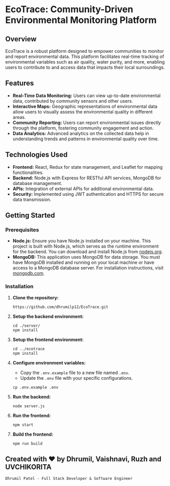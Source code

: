 
# EcoTrace: Community-Driven Environmental Monitoring Platform

## Overview
EcoTrace is a robust platform designed to empower communities to monitor and report environmental data. This platform facilitates real-time tracking of environmental variables such as air quality, water purity, and more, enabling users to contribute to and access data that impacts their local surroundings.

## Features
- **Real-Time Data Monitoring:** Users can view up-to-date environmental data, contributed by community sensors and other users.
- **Interactive Maps:** Geographic representations of environmental data allow users to visually assess the environmental quality in different areas.
- **Community Reporting:** Users can report environmental issues directly through the platform, fostering community engagement and action.
- **Data Analytics:** Advanced analytics on the collected data help in understanding trends and patterns in environmental quality over time.

## Technologies Used
- **Frontend:** React, Redux for state management, and Leaflet for mapping functionalities.
- **Backend:** Node.js with Express for RESTful API services, MongoDB for database management.
- **APIs:** Integration of external APIs for additional environmental data.
- **Security:** Implemented using JWT authentication and HTTPS for secure data transmission.

## Getting Started

### Prerequisites

- **Node.js:** Ensure you have Node.js installed on your machine. This project is built with Node.js, which serves as the runtime environment for the backend. You can download and install Node.js from [nodejs.org](https://nodejs.org/).
- **MongoDB:** This application uses MongoDB for data storage. You must have MongoDB installed and running on your local machine or have access to a MongoDB database server. For installation instructions, visit [mongodb.com](https://www.mongodb.com/try/download/community).



### Installation

1. **Clone the repository:**
   ```
   https://github.com/dhrumilp12/EcoTrace.git
   ```

2. **Setup the backend environment:**
   ```
   cd ./server/
   npm install
   ```

3. **Setup the frontend environment:**
   ```
   cd ../ecotrace
   npm install
   ```

4. **Configure environment variables:**
   - Copy the `.env.example` file to a new file named `.env`.
   - Update the `.env` file with your specific configurations.
   ```
   cp .env.example .env
   ```

5. **Run the backend:**
   ```
   node server.js
   ```

6. **Run the frontend:**
   ```
   npm start
   ```

7. **Build the frontend:**
   ```
   npm run build
   ```


## Created with ❤️ by Dhrumil, Vaishnavi, Ruzh and UVCHIKORITA
`Dhrumil Patel - Full Stack Developer & Software Engineer`<br>
